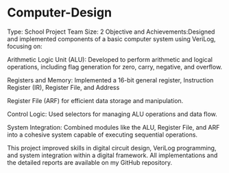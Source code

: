 # Computer-Design
Type: School Project
Team Size: 2
Objective and Achievements:Designed and implemented
components of a basic computer system using VeriLog,
focusing on:

Arithmetic Logic Unit (ALU): Developed to perform
arithmetic and logical operations, including flag generation
for zero, carry, negative, and overflow.

Registers and Memory: Implemented a 16-bit general
register, Instruction Register (IR), Register File, and Address

Register File (ARF) for efficient data storage and
manipulation.

Control Logic: Used selectors for managing ALU operations
and data flow.

System Integration: Combined modules like the ALU,
Register File, and ARF into a cohesive system capable of
executing sequential operations.

This project improved skills in digital circuit design, VeriLog
programming, and system integration within a digital
framework.
All implementations and the detailed reports are available
on my GitHub repository.
